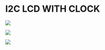 #  I2C LCD WITH CLOCK

![](https://app.codiga.io/public/project/30249/M2_Embedded_I2C_LCD_with_clock/dashboard)

![](https://api.codiga.io/project/30249/score/svg)

![](https://api.codiga.io/project/30249/status/svg)
